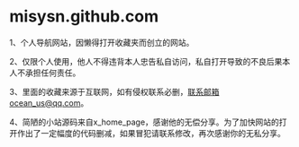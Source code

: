 # misysn.github.com
1、个人导航网站，因懒得打开收藏夹而创立的网站。

2、仅限个人使用，他人不得违背本人忠告私自访问，私自打开导致的不良后果本人不承担任何责任。

3、里面的收藏来源于互联网，如有侵权联系必删，联系邮箱ocean_us@qq.com。

4、简陋的小站源码来自x_home_page，感谢他的无偿分享。为了加快网站的打开作出了一定幅度的代码删减，如果冒犯请联系修改，再次感谢你的无私分享。

